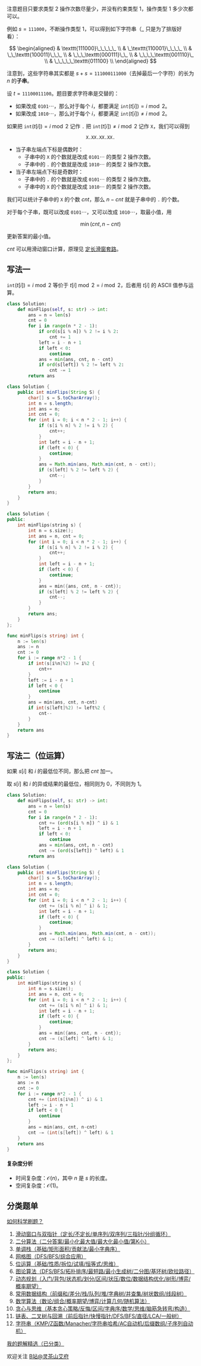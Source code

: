 注意题目只要求类型 2 操作次数尽量少，并没有约束类型 1，操作类型 1 多少次都可以。

例如 $s = \texttt{111000}$，不断操作类型 1，可以得到如下字符串（$\_$ 只是为了排版好看）：

$$
\begin{aligned}
& \texttt{111000}\_\_\_\_\_     \\
& \_\texttt{110001}\_\_\_\_     \\
& \_\_\texttt{100011}\_\_\_     \\
& \_\_\_\texttt{000111}\_\_     \\
& \_\_\_\_\texttt{001110}\_     \\
& \_\_\_\_\_\texttt{011100}     \\
\end{aligned}
$$

注意到，这些字符串其实都是 $s+s=\texttt{111000111000}$（去掉最后一个字符）的长为 $n$ 的**子串**。

设 $t=\texttt{11100011100}$。题目要求字符串是交替的：

- 如果改成 $\texttt{0101}\cdots$，那么对于每个 $i$，都要满足 $\texttt{int}(t[i]) = i\bmod 2$。
- 如果改成 $\texttt{1010}\cdots$，那么对于每个 $i$，都要满足 $\texttt{int}(t[i]) \ne i\bmod 2$。

如果把 $\texttt{int}(t[i])= i\bmod 2$ 记作 $\texttt{.}$ 把 $\texttt{int}(t[i])\ne i\bmod 2$ 记作 $\texttt{X}$，我们可以得到

$$
\texttt{X.XX.XX.XX.}
$$

- 当子串左端点下标是偶数时：
    - 子串中的 $\texttt{X}$ 的个数就是改成 $\texttt{0101}\cdots$ 的类型 2 操作次数。
    - 子串中的 $\texttt{.}$ 的个数就是改成 $\texttt{1010}\cdots$ 的类型 2 操作次数。
- 当子串左端点下标是奇数时：
    - 子串中的 $\texttt{.}$ 的个数就是改成 $\texttt{0101}\cdots$ 的类型 2 操作次数。
    - 子串中的 $\texttt{X}$ 的个数就是改成 $\texttt{1010}\cdots$ 的类型 2 操作次数。

我们可以统计子串中的 $\texttt{X}$ 的个数 $\textit{cnt}$，那么 $n-\textit{cnt}$ 就是子串中的 $\texttt{.}$ 的个数。

对于每个子串，既可以改成 $\texttt{0101}\cdots$，又可以改成 $\texttt{1010}\cdots$，取最小值，用

$$
\min(\textit{cnt},n-\textit{cnt})
$$

更新答案的最小值。

$\textit{cnt}$ 可以用滑动窗口计算，原理见 [定长滑窗套路](https://leetcode.cn/problems/maximum-number-of-vowels-in-a-substring-of-given-length/solutions/2809359/tao-lu-jiao-ni-jie-jue-ding-chang-hua-ch-fzfo/)。

## 写法一

$\texttt{int}(t[i])= i\bmod 2$ 等价于 $t[i]\bmod 2= i\bmod 2$，后者用 $t[i]$ 的 ASCII 值参与运算。

```py [sol-Python3]
class Solution:
    def minFlips(self, s: str) -> int:
        ans = n = len(s)
        cnt = 0
        for i in range(n * 2 - 1):
            if ord(s[i % n]) % 2 != i % 2:
                cnt += 1
            left = i - n + 1
            if left < 0:
                continue
            ans = min(ans, cnt, n - cnt)
            if ord(s[left]) % 2 != left % 2:
                cnt -= 1
        return ans
```

```java [sol-Java]
class Solution {
    public int minFlips(String S) {
        char[] s = S.toCharArray();
        int n = s.length;
        int ans = n;
        int cnt = 0;
        for (int i = 0; i < n * 2 - 1; i++) {
            if (s[i % n] % 2 != i % 2) {
                cnt++;
            }
            int left = i - n + 1;
            if (left < 0) {
                continue;
            }
            ans = Math.min(ans, Math.min(cnt, n - cnt));
            if (s[left] % 2 != left % 2) {
                cnt--;
            }
        }
        return ans;
    }
}
```

```cpp [sol-C++]
class Solution {
public:
    int minFlips(string s) {
        int n = s.size();
        int ans = n, cnt = 0;
        for (int i = 0; i < n * 2 - 1; i++) {
            if (s[i % n] % 2 != i % 2) {
                cnt++;
            }
            int left = i - n + 1;
            if (left < 0) {
                continue;
            }
            ans = min({ans, cnt, n - cnt});
            if (s[left] % 2 != left % 2) {
                cnt--;
            }
        }
        return ans;
    }
};
```

```go [sol-Go]
func minFlips(s string) int {
	n := len(s)
	ans := n
	cnt := 0
	for i := range n*2 - 1 {
		if int(s[i%n]%2) != i%2 {
			cnt++
		}
		left := i - n + 1
		if left < 0 {
			continue
		}
		ans = min(ans, cnt, n-cnt)
		if int(s[left]%2) != left%2 {
			cnt--
		}
	}
	return ans
}
```

## 写法二（位运算）

如果 $s[i]$ 和 $i$ 的最低位不同，那么把 $\textit{cnt}$ 加一。

取 $s[i]$ 和 $i$ 的异或结果的最低位，相同则为 $0$，不同则为 $1$。

```py [sol-Python3]
class Solution:
    def minFlips(self, s: str) -> int:
        ans = n = len(s)
        cnt = 0
        for i in range(n * 2 - 1):
            cnt += (ord(s[i % n]) ^ i) & 1
            left = i - n + 1
            if left < 0:
                continue
            ans = min(ans, cnt, n - cnt)
            cnt -= (ord(s[left]) ^ left) & 1
        return ans
```

```java [sol-Java]
class Solution {
    public int minFlips(String S) {
        char[] s = S.toCharArray();
        int n = s.length;
        int ans = n;
        int cnt = 0;
        for (int i = 0; i < n * 2 - 1; i++) {
            cnt += (s[i % n] ^ i) & 1;
            int left = i - n + 1;
            if (left < 0) {
                continue;
            }
            ans = Math.min(ans, Math.min(cnt, n - cnt));
            cnt -= (s[left] ^ left) & 1;
        }
        return ans;
    }
}
```

```cpp [sol-C++]
class Solution {
public:
    int minFlips(string s) {
        int n = s.size();
        int ans = n, cnt = 0;
        for (int i = 0; i < n * 2 - 1; i++) {
            cnt += (s[i % n] ^ i) & 1;
            int left = i - n + 1;
            if (left < 0) {
                continue;
            }
            ans = min({ans, cnt, n - cnt});
            cnt -= (s[left] ^ left) & 1;
        }
        return ans;
    }
};
```

```go [sol-Go]
func minFlips(s string) int {
	n := len(s)
	ans := n
	cnt := 0
	for i := range n*2 - 1 {
		cnt += (int(s[i%n]) ^ i) & 1
		left := i - n + 1
		if left < 0 {
			continue
		}
		ans = min(ans, cnt, n-cnt)
		cnt -= (int(s[left]) ^ left) & 1
	}
	return ans
}
```

#### 复杂度分析

- 时间复杂度：$\mathcal{O}(n)$，其中 $n$ 是 $s$ 的长度。
- 空间复杂度：$\mathcal{O}(1)$。

## 分类题单

[如何科学刷题？](https://leetcode.cn/circle/discuss/RvFUtj/)

1. [滑动窗口与双指针（定长/不定长/单序列/双序列/三指针/分组循环）](https://leetcode.cn/circle/discuss/0viNMK/)
2. [二分算法（二分答案/最小化最大值/最大化最小值/第K小）](https://leetcode.cn/circle/discuss/SqopEo/)
3. [单调栈（基础/矩形面积/贡献法/最小字典序）](https://leetcode.cn/circle/discuss/9oZFK9/)
4. [网格图（DFS/BFS/综合应用）](https://leetcode.cn/circle/discuss/YiXPXW/)
5. [位运算（基础/性质/拆位/试填/恒等式/思维）](https://leetcode.cn/circle/discuss/dHn9Vk/)
6. [图论算法（DFS/BFS/拓扑排序/最短路/最小生成树/二分图/基环树/欧拉路径）](https://leetcode.cn/circle/discuss/01LUak/)
7. [动态规划（入门/背包/状态机/划分/区间/状压/数位/数据结构优化/树形/博弈/概率期望）](https://leetcode.cn/circle/discuss/tXLS3i/)
8. [常用数据结构（前缀和/差分/栈/队列/堆/字典树/并查集/树状数组/线段树）](https://leetcode.cn/circle/discuss/mOr1u6/)
9. [数学算法（数论/组合/概率期望/博弈/计算几何/随机算法）](https://leetcode.cn/circle/discuss/IYT3ss/)
10. [贪心与思维（基本贪心策略/反悔/区间/字典序/数学/思维/脑筋急转弯/构造）](https://leetcode.cn/circle/discuss/g6KTKL/)
11. [链表、二叉树与回溯（前后指针/快慢指针/DFS/BFS/直径/LCA/一般树）](https://leetcode.cn/circle/discuss/K0n2gO/)
12. [字符串（KMP/Z函数/Manacher/字符串哈希/AC自动机/后缀数组/子序列自动机）](https://leetcode.cn/circle/discuss/SJFwQI/)

[我的题解精选（已分类）](https://github.com/EndlessCheng/codeforces-go/blob/master/leetcode/SOLUTIONS.md)

欢迎关注 [B站@灵茶山艾府](https://space.bilibili.com/206214)
